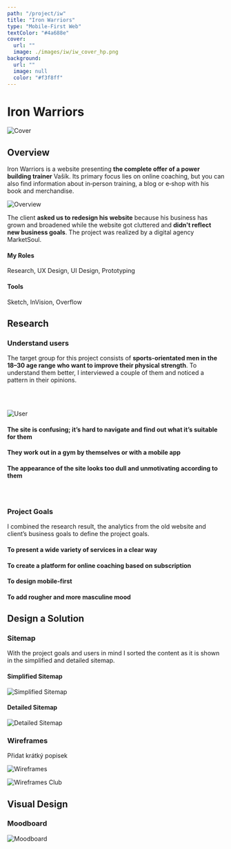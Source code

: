 ```yaml
---
path: "/project/iw"
title: "Iron Warriors"
type: "Mobile-First Web"
textColor: "#4a688e"
cover:
  url: ""
  image: ./images/iw/iw_cover_hp.png
background:
  url: ""
  image: null
  color: "#f3f8ff"
---
```


# Iron Warriors

<full-width color="#f3f8ff">

  ![Cover](./images/iw/iw_cover.jpg)

</full-width>

## Overview

Iron Warriors is a website presenting __the complete offer of a power building trainer__ Vašík. Its primary focus lies on online coaching, but you can also find information about in&#8209;person training, a blog or e&#8209;shop with his book and merchandise.

![Overview](./images/iw/iw_overview.jpg)

The client __asked us to redesign his website__ because his business has grown and broadened while the website got cluttered and __didn't reflect new business goals__. The project was realized by a digital agency MarketSoul.

<div class="row">
  <div class="column_3">
    <h4>My Roles</h4>
    <p>Research, UX&nbsp;Design, UI&nbsp;Design, Prototyping</p>
  </div>
  <div class="column_3">
    <h4>Tools</h4>
    <p>Sketch, InVision, Overflow</p>
  </div>
</div>

<full-width color="#f3f8ff">
  <div class="inside_bg">

  ## Research

  ### Understand users
  
  The target group for this project consists of __sports-orientated men in the 18–30 age range who want to improve their physical strength__. To understand them better, I interviewed a couple of them and noticed a pattern in their opinions.
  
  <div class="table" style="margin-top: 55px; margin-bottom: 65px;">
    <div class="row">
      <div class="column_3" style="margin-right: 50px; margin-top: 15px;">
        <img alt="User" src="./images/iw/iw_user.png" style="margin-top: 6px;">
      </div>
      <div class="column_57">
          <h4>The site is confusing; it’s hard to navigate and find out what it’s suitable for them</h4>
          <h4>They work out in a gym by themselves or with a mobile app</h4>
          <h4>The appearance of the site looks too dull and unmotivating according to them</h4>
      </div>
    </div>
  </div>

  ### Project Goals
  I combined the research result, the analytics from the old website and client’s business goals to define the project goals.
  
  <div class="table">

  <div class="row">
    <div class="column_2">
      <h4>To present a wide variety of services in a clear way</h4>
    </div>
    <div class="column_2">
      <h4>To create a platform for online coaching based on subscription</h4>
    </div>
  </div>
  
  <div class="row">
    <div class="column_2">
      <h4>To design mobile‑first</h4>
    </div>
    <div class="column_2">
      <h4>To add rougher and more masculine mood</h4>
    </div>
  </div>

  </div>
  
</div>
</full-width>

## Design a Solution

### Sitemap

With the project goals and users in mind I sorted the content as it is shown in the simplified and detailed sitemap.

  <div class="row">
    <div class="column_2">
      <h4>Simplified Sitemap</h4>
      <img alt="Simplified Sitemap" src="./images/iw/iw_sitemap.png">
    </div>
    <div class="column_2">
      <h4>Detailed Sitemap</h4>
      <img alt="Detailed Sitemap" src="./images/iw/iw_sitemap_detailed.png">
    </div>
  </div>

### Wireframes

Přidat krátký popisek

![Wireframes](./images/iw/iw_wf.png)

![Wireframes Club](./images/iw/iw_wf_club.png)
    
## Visual Design

<full-width color="#0d0d0d">
  <div class="inside_bg">

  ### Moodboard
  ![Moodboard](./images/iw/iw_moodboard.jpg)

  </div>
</full-width>
